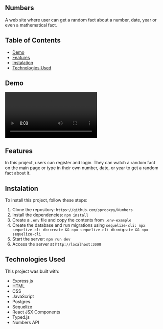 ## Numbers

A web site where user can get a random fact about a number, date, year or even a mathematical fact.

## Table of Contents

- [Demo](#Demo)
- [Features](#Features)
- [Instalation](#Instalation)
- [Technologies Used](#Technologies-Used)

## Demo

![Demo-Gif](public/assets/gif.mov)

## Features

In this project, users can register and login. They can watch a random fact on the main page or type in their own number, date, or year to get a random fact about it.

## Instalation

To install this project, follow these steps:

1. Clone the repository: `https://github.com/pprooxyy/Numbers`
2. Install the dependencies: `npm install`
3. Create a `.env` file and copy the contents from `.env-example`
4. Create the database and run migrations using `sequelize-cli: npx sequelize-cli db:create && npx sequelize-cli db:migrate && npx sequelize-cli`
5. Start the server: `npm run dev`
6. Access the server at `http://localhost:3000`

## Technologies Used

This project was built with:

- Express.js
- HTML
- CSS
- JavaScript
- Postgres
- Sequelize
- React JSX Components
- Typed.js
- Numbers API
